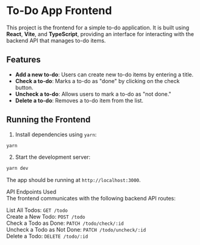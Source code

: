 # To-Do App Frontend

This project is the frontend for a simple to-do application. It is built using **React**, **Vite**, and **TypeScript**, providing an interface for interacting with the backend API that manages to-do items.

## Features

- **Add a new to-do**: Users can create new to-do items by entering a title.
- **Check a to-do**: Marks a to-do as "done" by clicking on the check button.
- **Uncheck a to-do**: Allows users to mark a to-do as "not done."
- **Delete a to-do**: Removes a to-do item from the list.

## Running the Frontend

1. Install dependencies using `yarn`:

```bash
yarn
```

2. Start the development server:

```bash
yarn dev
```

The app should be running at `http://localhost:3000`.

API Endpoints Used  
The frontend communicates with the following backend API routes:

List All Todos: `GET /todo`  
Create a New Todo: `POST /todo`  
Check a Todo as Done: `PATCH /todo/check/:id`  
Uncheck a Todo as Not Done: `PATCH /todo/uncheck/:id`  
Delete a Todo: `DELETE /todo/:id`
